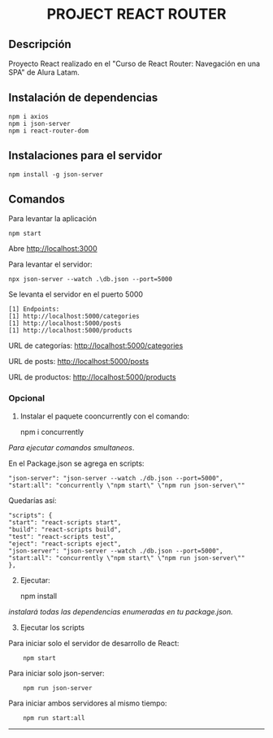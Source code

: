 # <p align="center">PROJECT REACT ROUTER</p>
## Descripción
Proyecto React realizado en el "Curso de React Router: Navegación en una SPA" de Alura Latam.
## Instalación de dependencias

    npm i axios
    npm i json-server
    npm i react-router-dom

## Instalaciones para el servidor

    npm install -g json-server

## Comandos
Para levantar la aplicación

    npm start

Abre [http://localhost:3000](http://localhost:3000)

Para levantar el servidor:

    npx json-server --watch .\db.json --port=5000

Se levanta el servidor en el puerto 5000

    [1] Endpoints:
    [1] http://localhost:5000/categories
    [1] http://localhost:5000/posts
    [1] http://localhost:5000/products

URL de categorías: [http://localhost:5000/categories](http://localhost:5000/categories)

URL de posts: [http://localhost:5000/posts](http://localhost:5000/posts)

URL de productos: [http://localhost:5000/products](http://localhost:5000/products)

### Opcional
1. Instalar el paquete cooncurrently con el comando:

    npm i concurrently

*Para ejecutar comandos smultaneos*.

En el Package.json se agrega en scripts:

    "json-server": "json-server --watch ./db.json --port=5000",
    "start:all": "concurrently \"npm start\" \"npm run json-server\""

Quedarías así: 

    "scripts": {
    "start": "react-scripts start",
    "build": "react-scripts build",
    "test": "react-scripts test",
    "eject": "react-scripts eject",
    "json-server": "json-server --watch ./db.json --port=5000",
    "start:all": "concurrently \"npm start\" \"npm run json-server\""
    },

2. Ejecutar:

    npm install

*instalará todas las dependencias enumeradas en tu package.json.*

3. Ejecutar los scripts

Para iniciar solo el servidor de desarrollo de React:

        npm start

Para iniciar solo json-server:

        npm run json-server

Para iniciar ambos servidores al mismo tiempo:

        npm run start:all
---
